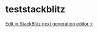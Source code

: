 # teststackblitz

[Edit in StackBlitz next generation editor ⚡️](https://stackblitz.com/~/github.com/alliemetcalf/teststackblitz)
